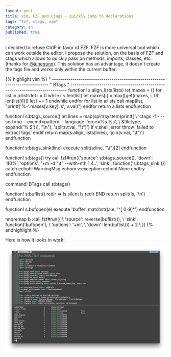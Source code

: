 ```yaml
---
layout: post
title: Vim, FZF and Ctags - quickly jump to declarations
tags: "fzf, ctags, vim"
category: en
published: true
---
```


I decided to refuse CtrlP in favor of FZF. FZF is more universal tool which can work outside the editor. I propose the solution, on the basis of FZF and ctags which allows to quickly pass on methods, imports, classes, etc. (thanks for [@junegunn](https://github.com/junegunn)). This solution has an advantage, it doesn't create the tags file and works only within the current buffer:

{% highlight vim %}
" ----------------------------------------------------------------------------
" BTags
" ----------------------------------------------------------------------------
function! s:align_lists(lists)
  let maxes = {}
  for list in a:lists
    let i = 0
    while i < len(list)
      let maxes[i] = max([get(maxes, i, 0), len(list[i])])
      let i += 1
    endwhile
  endfor
  for list in a:lists
    call map(list, "printf('%-'.maxes[v:key].'s', v:val)")
  endfor
  return a:lists
endfunction

function! s:btags_source()
  let lines = map(split(system(printf(
    \ 'ctags -f - --sort=no --excmd=pattern --language-force=%s %s',
    \ &filetype, expand('%:S'))), "\n"), 'split(v:val, "\t")')
  if v:shell_error
    throw 'failed to extract tags'
  endif
  return map(s:align_lists(lines), 'join(v:val, "\t")')
endfunction

function! s:btags_sink(line)
  execute split(a:line, "\t")[2]
endfunction

function! s:btags()
  try
    call fzf#run({'source':  s:btags_source(),
                 \'down':    '40%',
                 \'options': '+m -d "\t" --with-nth 1,4..',
                 \'sink':    function('s:btags_sink')})
  catch
    echohl WarningMsg
    echom v:exception
    echohl None
  endtry
endfunction

command! BTags call s:btags()

function! s:buflist()
  redir => ls
  silent ls
  redir END
  return split(ls, '\n')
endfunction

function! s:bufopen(e)
  execute 'buffer' matchstr(a:e, '^[ 0-9]*')
endfunction

nnoremap <silent> <Leader>b :call fzf#run({
\   'source':  reverse(<sid>buflist()),
\   'sink':    function('<sid>bufopen'),
\   'options': '+m',
\   'down':    len(<sid>buflist()) + 2
\ })<CR>
{% endhighlight %}


Here is how it looks in work:


![Vim and ctags with FZF quickly jump to declarations](/assets/article_images/2015-07-23-vim-fzf-and-ctags-quickly-jump-to-declarations/vim-ctags-fzf.png "Vim and ctags with FZF quickly jump to declarations")
